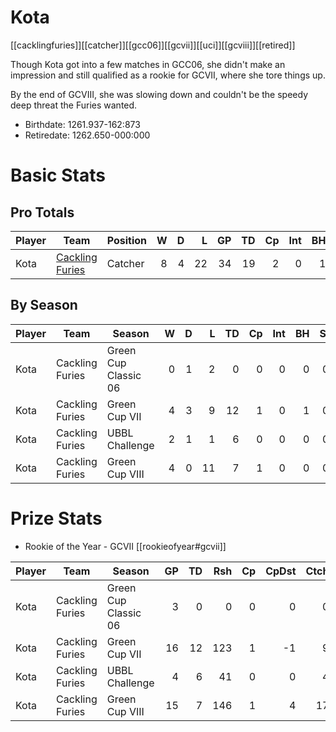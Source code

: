 # Kota

[[cacklingfuries]][[catcher]][[gcc06]][[gcvii]][[uci]][[gcviii]][[retired]]

Though Kota got into a few matches in GCC06, she didn't make an impression and still qualified as a rookie for GCVII, where she tore things up.

By the end of GCVIII, she was slowing down and couldn't be the speedy deep threat the Furies wanted.

* Birthdate: 1261.937-162:873
* Retiredate: 1262.650-000:000

# Basic Stats

## Pro Totals

| Player           | Team        | Position      | W | D | L | GP | TD | Cp | Int | BH | SI | Ki | MVP | SPP |
|------------------|-------------|---------------|--:|--:|--:|---:|---:|---:|----:|---:|---:|---:|----:|----:|
| Kota  | [Cackling Furies](../teams/cacklingfuries) | Catcher  |    8 |    4 |   22 |   34 |   19 |    2 |    0 |    1 |    0 |    0 |    4 |   81 |

## By Season

| Player | Team         | Season          | W | D | L | TD | Cp | Int | BH | SI | Ki | MVP | SPP |
|--------|--------------|-----------------|--:|--:|--:|---:|---:|----:|---:|---:|---:|----:|----:|
| Kota  | Cackling Furies | Green Cup Classic 06 |    0 |    1 |    2 |    0 |    0 |    0 |    0 |    0 |    0 |    0 |    0 |
| Kota  | Cackling Furies | Green Cup VII        |    4 |    3 |    9 |   12 |    1 |    0 |    1 |    0 |    0 |    3 |   54 |
| Kota  | Cackling Furies | UBBL Challenge       |    2 |    1 |    1 |    6 |    0 |    0 |    0 |    0 |    0 |    1 |   23 |
| Kota  | Cackling Furies | Green Cup VIII       |    4 |    0 |   11 |    7 |    1 |    0 |    0 |    0 |    0 |    1 |   27 |

# Prize Stats

* Rookie of the Year - GCVII [[rookieofyear#gcvii]]

| Player | Team         | Season          | GP | TD | Rsh | Cp | CpDst | Ctch | Int | Cas | Blk | Sck | MVP | SPP |
|--------|--------------|-----------------|---:|---:|----:|---:|------:|-----:|----:|----:|----:|----:|----:|----:|
| Kota  | Cackling Furies | Green Cup Classic 06 |  3 |    0 |    0 |    0 |     0 |    0 |    0 |    0 |    2 |    0 |    0 |    0 |
| Kota  | Cackling Furies | Green Cup VII        | 16 |   12 |  123 |    1 |    -1 |    9 |    0 |    1 |   20 |    0 |    3 |   **54** |
| Kota  | Cackling Furies | UBBL Challenge       |  4 |    6 |   41 |    0 |     0 |    4 |    0 |    0 |    6 |    0 |    1 |   23 |
| Kota  | Cackling Furies | Green Cup VIII       | 15 |    7 |  146 |    1 |     4 |   17 |    0 |    0 |   27 |    3 |    1 |   27 |
